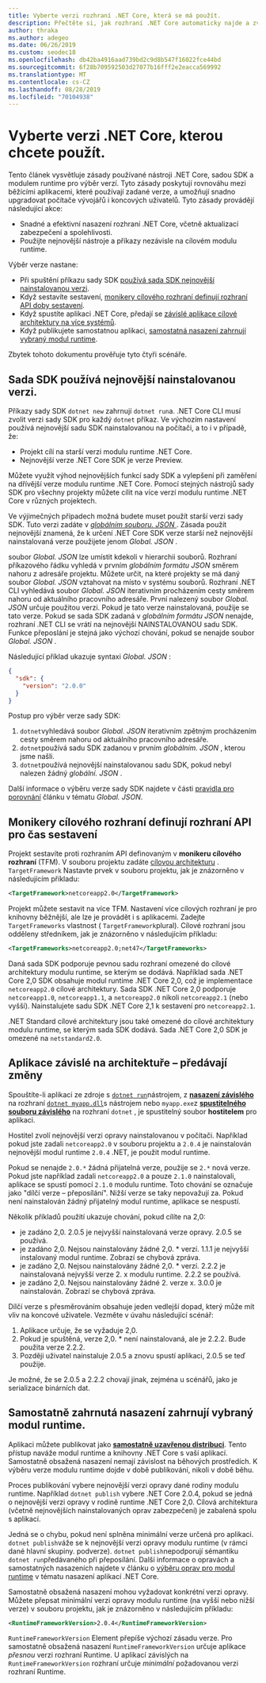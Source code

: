 ```yaml
---
title: Vyberte verzi rozhraní .NET Core, která se má použít.
description: Přečtěte si, jak rozhraní .NET Core automaticky najde a zvolí verze modulu runtime pro váš program. V tomto článku se naučíte, jak vynutit konkrétní verzi.
author: thraka
ms.author: adegeo
ms.date: 06/26/2019
ms.custom: seodec18
ms.openlocfilehash: db42ba4916aad739bd2c9d8b547f16022fce44bd
ms.sourcegitcommit: 6f28b709592503d27077b16fff2e2eacca569992
ms.translationtype: MT
ms.contentlocale: cs-CZ
ms.lasthandoff: 08/28/2019
ms.locfileid: "70104938"
---
```

# <a name="select-the-net-core-version-to-use"></a>Vyberte verzi .NET Core, kterou chcete použít.

Tento článek vysvětluje zásady používané nástroji .NET Core, sadou SDK a modulem runtime pro výběr verzí. Tyto zásady poskytují rovnováhu mezi běžícími aplikacemi, které používají zadané verze, a umožňují snadno upgradovat počítače vývojářů i koncových uživatelů. Tyto zásady provádějí následující akce:

- Snadné a efektivní nasazení rozhraní .NET Core, včetně aktualizací zabezpečení a spolehlivosti.
- Použijte nejnovější nástroje a příkazy nezávisle na cílovém modulu runtime.

Výběr verze nastane:

- Při spuštění příkazu sady SDK [používá sada SDK nejnovější nainstalovanou verzi](#the-sdk-uses-the-latest-installed-version).
- Když sestavíte sestavení, [monikery cílového rozhraní definují rozhraní API doby sestavení](#target-framework-monikers-define-build-time-apis).
- Když spustíte aplikaci .NET Core, předají se [závislé aplikace cílové architektury na více systémů](#framework-dependent-apps-roll-forward).
- Když publikujete samostatnou aplikaci, [samostatná nasazení zahrnují vybraný modul runtime](#self-contained-deployments-include-the-selected-runtime).

Zbytek tohoto dokumentu prověřuje tyto čtyři scénáře.

## <a name="the-sdk-uses-the-latest-installed-version"></a>Sada SDK používá nejnovější nainstalovanou verzi.

Příkazy sady SDK `dotnet new` zahrnují `dotnet run`a. .NET Core CLI musí zvolit verzi sady SDK pro každý `dotnet` příkaz. Ve výchozím nastavení používá nejnovější sadu SDK nainstalovanou na počítači, a to i v případě, že:

- Projekt cílí na starší verzi modulu runtime .NET Core.
- Nejnovější verze .NET Core SDK je verze Preview.

Můžete využít výhod nejnovějších funkcí sady SDK a vylepšení při zaměření na dřívější verze modulu runtime .NET Core. Pomocí stejných nástrojů sady SDK pro všechny projekty můžete cílit na více verzí modulu runtime .NET Core v různých projektech.

Ve výjimečných případech možná budete muset použít starší verzi sady SDK. Tuto verzi zadáte v [ *globálním souboru. JSON* ](../tools/global-json.md). Zásada použít nejnovější znamená, že k určení .NET Core SDK verze starší než nejnovější nainstalovaná verze použijete jenom *Global. JSON* .

soubor *Global. JSON* lze umístit kdekoli v hierarchii souborů. Rozhraní příkazového řádku vyhledá v prvním *globálním formátu JSON* směrem nahoru z adresáře projektu. Můžete určit, na které projekty se má daný soubor *Global. JSON* vztahovat na místo v systému souborů. Rozhraní .NET CLI vyhledává soubor *Global. JSON* iterativním procházením cesty směrem nahoru od aktuálního pracovního adresáře. První nalezený soubor *Global. JSON* určuje použitou verzi. Pokud je tato verze nainstalovaná, použije se tato verze. Pokud se sada SDK zadaná v *globálním formátu JSON* nenajde, rozhraní .NET CLI se vrátí na nejnovější NAINSTALOVANOU sadu SDK. Funkce přeposlání je stejná jako výchozí chování, pokud se nenajde soubor *Global. JSON* .

Následující příklad ukazuje syntaxi *Global. JSON* :

``` json
{
  "sdk": {
    "version": "2.0.0"
  }
}
```

Postup pro výběr verze sady SDK:

1. `dotnet`vyhledává soubor *Global. JSON* iterativním zpětným procházením cesty směrem nahoru od aktuálního pracovního adresáře.
1. `dotnet`používá sadu SDK zadanou v prvním *globálním. JSON* , kterou jsme našli.
1. `dotnet`používá nejnovější nainstalovanou sadu SDK, pokud nebyl nalezen žádný *globální. JSON* .

Další informace o výběru verze sady SDK najdete v části [pravidla pro porovnání](../tools/global-json.md#matching-rules) článku v tématu *Global. JSON*.

## <a name="target-framework-monikers-define-build-time-apis"></a>Monikery cílového rozhraní definují rozhraní API pro čas sestavení

Projekt sestavíte proti rozhraním API definovaným v **monikeru cílového rozhraní** (TFM). V souboru projektu zadáte [cílovou architekturu](../../standard/frameworks.md) . `TargetFramework` Nastavte prvek v souboru projektu, jak je znázorněno v následujícím příkladu:

``` xml
<TargetFramework>netcoreapp2.0</TargetFramework>
```

Projekt můžete sestavit na více TFM. Nastavení více cílových rozhraní je pro knihovny běžnější, ale lze je provádět i s aplikacemi. Zadejte `TargetFrameworks` vlastnost ( `TargetFramework`plural). Cílové rozhraní jsou odděleny středníkem, jak je znázorněno v následujícím příkladu:

``` xml
<TargetFrameworks>netcoreapp2.0;net47</TargetFrameworks>
```

Daná sada SDK podporuje pevnou sadu rozhraní omezené do cílové architektury modulu runtime, se kterým se dodává. Například sada .NET Core 2,0 SDK obsahuje modul runtime .NET Core 2,0, což je implementace `netcoreapp2.0` cílové architektury. Sada SDK .NET Core 2,0 podporuje `netcoreapp1.0`, `netcoreapp1.1`, a `netcoreapp2.0` nikoli `netcoreapp2.1` (nebo vyšší). Nainstalujete sadu SDK .NET Core 2,1 k sestavení pro `netcoreapp2.1`.

.NET Standard cílové architektury jsou také omezené do cílové architektury modulu runtime, se kterým sada SDK dodává. Sada .NET Core 2,0 SDK je omezené na `netstandard2.0`.

## <a name="framework-dependent-apps-roll-forward"></a>Aplikace závislé na architektuře – předávají změny

Spouštíte-li aplikaci ze zdroje s [`dotnet run`](../tools/dotnet-run.md)nástrojem, z [**nasazení závislého**](../deploying/index.md#framework-dependent-deployments-fdd) na rozhraní [`dotnet myapp.dll`](../tools/dotnet.md#description)s nástrojem nebo `myapp.exe`z [**spustitelného souboru závislého**](../deploying/index.md#framework-dependent-executables-fde) na rozhraní `dotnet` , je spustitelný soubor **hostitelem** pro aplikaci.

Hostitel zvolí nejnovější verzi opravy nainstalovanou v počítači. Například pokud jste zadali `netcoreapp2.0` v souboru projektu a `2.0.4` je nainstalován nejnovější modul runtime `2.0.4` .NET, je použit modul runtime.

Pokud se nenajde `2.0.*` žádná přijatelná verze, použije se `2.*` nová verze. Pokud jste například zadali `netcoreapp2.0` a pouze `2.1.0` nainstalovali, aplikace se spustí pomocí `2.1.0` modulu runtime. Toto chování se označuje jako "dílčí verze – přeposílání". Nižší verze se taky nepovažují za. Pokud není nainstalován žádný přijatelný modul runtime, aplikace se nespustí.

Několik příkladů použití ukazuje chování, pokud cílíte na 2,0:

- je zadáno 2,0. 2.0.5 je nejvyšší nainstalovaná verze opravy. 2.0.5 se používá.
- je zadáno 2,0. Nejsou nainstalovány žádné 2,0. * verzí. 1.1.1 je nejvyšší instalovaný modul runtime. Zobrazí se chybová zpráva.
- je zadáno 2,0. Nejsou nainstalovány žádné 2,0. * verzí. 2.2.2 je nainstalovaná nejvyšší verze 2. x modulu runtime. 2.2.2 se používá.
- je zadáno 2,0. Nejsou nainstalovány žádné 2. verze x. 3.0.0 je nainstalován. Zobrazí se chybová zpráva.

Dílčí verze s přesměrováním obsahuje jeden vedlejší dopad, který může mít vliv na koncové uživatele. Vezměte v úvahu následující scénář:

1. Aplikace určuje, že se vyžaduje 2,0.
2. Pokud je spuštěná, verze 2,0. * není nainstalovaná, ale je 2.2.2. Bude použita verze 2.2.2.
3. Později uživatel nainstaluje 2.0.5 a znovu spustí aplikaci, 2.0.5 se teď použije.

Je možné, že se 2.0.5 a 2.2.2 chovají jinak, zejména u scénářů, jako je serializace binárních dat.

## <a name="self-contained-deployments-include-the-selected-runtime"></a>Samostatně zahrnutá nasazení zahrnují vybraný modul runtime.

Aplikaci můžete publikovat jako [**samostatně uzavřenou distribuci**](../deploying/index.md#self-contained-deployments-scd). Tento přístup naváže modul runtime a knihovny .NET Core s vaší aplikací. Samostatně obsažená nasazení nemají závislost na běhových prostředích. K výběru verze modulu runtime dojde v době publikování, nikoli v době běhu.

Proces publikování vybere nejnovější verzi opravy dané rodiny modulu runtime. Například `dotnet publish` vybere .NET Core 2.0.4, pokud se jedná o nejnovější verzi opravy v rodině runtime .NET Core 2,0. Cílová architektura (včetně nejnovějších nainstalovaných oprav zabezpečení) je zabalená spolu s aplikací.

Jedná se o chybu, pokud není splněna minimální verze určená pro aplikaci. `dotnet publish`váže se k nejnovější verzi opravy modulu runtime (v rámci dané hlavní skupiny. podverze). `dotnet publish`nepodporují sémantiku `dotnet run`předávaného při přeposílání. Další informace o opravách a samostatných nasazeních najdete v článku o [výběru oprav pro modul runtime](../deploying/runtime-patch-selection.md) v tématu nasazení aplikací .NET Core.

Samostatně obsažená nasazení mohou vyžadovat konkrétní verzi opravy. Můžete přepsat minimální verzi opravy modulu runtime (na vyšší nebo nižší verze) v souboru projektu, jak je znázorněno v následujícím příkladu:

``` xml
<RuntimeFrameworkVersion>2.0.4</RuntimeFrameworkVersion>
```

`RuntimeFrameworkVersion` Element přepíše výchozí zásadu verze. Pro samostatně obsažená nasazení `RuntimeFrameworkVersion` určuje aplikace *přesnou* verzi rozhraní Runtime. U aplikací závislých na `RuntimeFrameworkVersion` rozhraní určuje *minimální* požadovanou verzi rozhraní Runtime.
